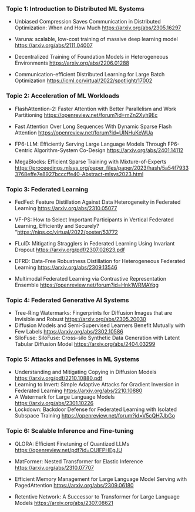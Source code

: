 ### Topic 1: Introduction to Distributed ML Systems

- Unbiased Compression Saves Communication in Distributed Optimization: When and How Much
https://arxiv.org/abs/2305.16297

- Varuna: scalable, low-cost training of massive deep learning model
https://arxiv.org/abs/2111.04007

- Decentralized Training of Foundation Models in Heterogeneous Environments
https://arxiv.org/abs/2206.01288

- Communication-efficient Distributed Learning for Large Batch Optimization
https://icml.cc/virtual/2022/spotlight/17002

### Topic 2: Acceleration of ML Workloads

- FlashAttention-2: Faster Attention with Better Parallelism and Work Partitioning
https://openreview.net/forum?id=mZn2Xyh9Ec
- Fast Attention Over Long Sequences With Dynamic Sparse Flash Attention 
https://openreview.net/forum?id=UINHuKeWUa

- FP6-LLM: Efficiently Serving Large Language Models Through FP6-Centric Algorithm-System Co-Design
https://arxiv.org/abs/2401.14112

- MegaBlocks: Efficient Sparse Training with Mixture-of-Experts
https://proceedings.mlsys.org/paper_files/paper/2023/hash/5a54f79333768effe7e8927bcccffe40-Abstract-mlsys2023.html

### Topic 3: Federated Learning&nbsp;
- FedFed: Feature Distillation Against Data Heterogeneity in Federated Learning
https://arxiv.org/abs/2310.05077
- VF-PS: How to Select Important Participants in Vertical Federated Learning, Efficiently and Securely?
"https://nips.cc/virtual/2022/poster/53772
- FLuID: Mitigating Stragglers in Federated Learning Using Invariant Dropout
https://arxiv.org/pdf/2307.02623.pdf
- DFRD: Data-Free Robustness Distillation for Heterogeneous Federated Learning
https://arxiv.org/abs/2309.13546

- Multimodal Federated Learning via Contrastive Representation Ensemble
https://openreview.net/forum?id=Hnk1WRMAYqg

### Topic 4: Federated Generative AI Systems


- Tree-Ring Watermarks: Fingerprints for Diffusion Images that are Invisible and Robust
https://arxiv.org/abs/2305.20030
- Diffusion Models and Semi-Supervised Learners Benefit Mutually with Few Labels
https://arxiv.org/abs/2302.10586
- SiloFuse: SiloFuse: Cross-silo Synthetic Data Generation with Latent Tabular Diffusion Model
https://arxiv.org/abs/2404.03299

### Topic 5: Attacks and Defenses in ML Systems

- Understanding and Mitigating Copying in Diffusion Models
https://arxiv.org/pdf/2210.10880.pdf
- Learning to Invert: Simple Adaptive Attacks for Gradient Inversion in Federated Learning
https://arxiv.org/abs/2210.10880
- A Watermark for Large Language Models
https://arxiv.org/abs/2301.10226
- Lockdown: Backdoor Defense for Federated Learning with Isolated Subspace Training
https://openreview.net/forum?id=V5cQH7JbGo

### Topic 6: Scalable Inference and Fine-tuning

- QLORA: Efficient Finetuning of Quantized LLMs
https://openreview.net/pdf?id=OUIFPHEgJU

- MatFormer: Nested Transformer for Elastic Inference
https://arxiv.org/abs/2310.07707

- Efficient Memory Management for Large Language Model Serving with PagedAttention
https://arxiv.org/abs/2309.06180

- Retentive Network: A Successor to Transformer for Large Language Models
https://arxiv.org/abs/2307.08621






<!--
###  Topic 1: Distributed machine learning -- Going parallel

- Asynchronous SGD Beats Minibatch SGD Under Arbitrary Delays https://proceedings.neurips.cc/paper_files/paper/2022/hash/029df12a9363313c3e41047844ecad94-Abstract-Conference.html

- Varuna: scalable, low-cost training of massive deep learning models https://dl.acm.org/doi/abs/10.1145/3492321.3519584

- DRAGONN: Distributed Randomized Approximate Gradients of Neural Networks https://proceedings.mlr.press/v162/wang22aj.html

- Communication-efficient Distributed Learning for Large Batch Optimization&nbsp; https://icml.cc/virtual/2022/spotlight/17002

###  Topic 2: Federated learning -- Going decentralized

- Communication-Efficient Adaptive Federated Learning https://icml.cc/virtual/2022/spotlight/18274

- VF-PS: How to Select Important Participants in Vertical Federated Learning, Efficiently and Securely? https://nips.cc/virtual/2022/poster/53772

- Disentangled Federated Learning for Tackling Attributes Skew via Invariant Aggregation and Diversity Transferring https://icml.cc/virtual/2022/spotlight/16882&nbsp;&nbsp;

- Federated Learning with Label Distribution Skew via Logits Calibration&nbsp; https://icml.cc/virtual/2022/spotlight/16222

###  Topic 3: Accelerating machine learning system-- Going specialized

- Alpa: Automating Inter- and Intra-Operator Parallelism for Distributed Deep Learning&nbsp; https://www.usenix.org/conference/osdi22/presentation/zheng-lianmin

- Out-of-order backprop: an effective scheduling technique for deep learning https://dl.acm.org/doi/abs/10.1145/3492321.3519563

- Resource-Adaptive Federated Learning with All-In-One Neural Composition https://proceedings.mlsys.org/paper/2020/hash/f7e6c85504ce6e82442c770f7c8606f0-Abstract.html &nbsp;

- XTC: Extreme Compression for Pre-trained Transformers Made Simple and Efficient&nbsp; https://arxiv.org/abs/2206.01859

- Decentralized Training of Foundation Models in Heterogeneous Environments&nbsp; https://arxiv.org/abs/2206.01288


###  Topic 4: Robustness:Adversarials in distributed/decentralized learning

- Neurotoxin: Durable Backdoors in Federated Learning https://arxiv.org/abs/2202.04856nips.cc/paper/2021/file/0d924f0e6b3fd0d91074c22727a53966-Paper.pdfhttps://icml.cc/virtual/2022/spotlight/18208

- Fishing for User Data in Large-Batch Federated Learning via Gradient Magnification&nbsp; https://proceedings.mlr.press/v162/wen22a.html

- A2: Efficient Automated Attacker for Boosting Adversarial Training&nbsp;https://nips.cc/virtual/2022/poster/55316

- Distributed Adversarial Training to Robustify Deep Neural Networks at Scale&nbsp; https://proceedings.mlr.press/v180/zhang22a/zhang22a.pdf

- PPA: Preference Profiling Attack Against Federated Learning &nbsp; https://arxiv.org/abs/2202.04856


###  Topic 5/6: Personalization: Specialized distributed learning systems (I,II)

- FairVFL: A Fair Vertical Federated Learning Framework with Contrastive Adversarial Learning&nbsp; https://proceedings.neurips.cc/paper_files/paper/2022/hash/333a7697dbb67f09249337f81c27d749-Abstract-Conference.html

- IFL-GAN: Improved Federated Learning Generative Adversarial Network With Maximum Mean Discrepancy Model Aggregation&nbsp; https://ieeexplore.ieee.org/abstract/document/9763075?casa_token=NzH2dxZSvb0AAAAA:gYjvYJ_IPhGdxKgmTFbTatHHlixbx-s83HdNrxU9VqMFtB67AyVhyYOxFdyUdRN58GG-8-qj1g

- Personalized Federated Learning through Local Memorization&nbsp; https://icml.cc/virtual/2022/spotlight/18222

- Orchestra: Unsupervised Federated Learning via Globally Consistent Clustering&nbsp; https://icml.cc/virtual/2022/spotlight/18302

- Personalized Federated Learning towards Communication Efficiency, Robustness and Fairness&nbsp; https://nips.cc/virtual/2022/poster/53283

- DENSE: Data-Free One-Shot Federated Learning&nbsp; https://arxiv.org/abs/2112.12371

- Reprogrammable-FL: Improving Utility-Privacy Tradeoff in Federated Learning via Model Reprogramming https://openreview.net/pdf?id=00EiAK1LHs

- Interesting studies (NOT for reviews or project reproducing)
JAHS-Bench-201: A Foundation For Research On Joint Architecture And Hyperparameter Search https://nips.cc/virtual/2022/poster/55729

- Scaling Distributed Machine Learning with the Parameter Server https://web.eecs.umich.edu/~mosharaf/Readings/Parameter-Server.pdf

-->